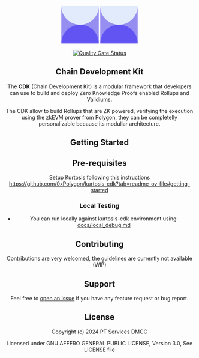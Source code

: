 
<div id="top"></div>
<!-- PROJECT LOGO -->
<br />
<div align="center">

  <img src="./.github/assets/cdk-logo.svg#gh-light-mode-only" alt="Logo" width="100">
  <img src="./.github/assets/cdk-logo.svg#gh-dark-mode-only" alt="Logo" width="100">

<br />

<!-- PROJECT SHIELDS -->
[![Quality Gate Status](https://sonarcloud.io/api/project_badges/measure?project=0xPolygon_cdk&metric=alert_status&token=aa6d76993fc213c4153bf65e0d62e4d08207ea7e)](https://sonarcloud.io/summary/new_code?id=0xPolygon_cdk)

## Chain Development Kit

The **CDK** (Chain Development Kit) is a modular framework that developers can use to build and deploy Zero Knowledge Proofs enabled Rollups and Validiums.

The CDK allow to build Rollups that are ZK powered, verifying the execution using the zkEVM prover from Polygon, they can be completelly personalizable because its modullar architecture.

## Getting Started

## Pre-requisites

Setup Kurtosis following this instructions https://github.com/0xPolygon/kurtosis-cdk?tab=readme-ov-file#getting-started

### Local Testing

- You can run locally against kurtosis-cdk environment using: [docs/local_debug.md](docs/local_debug.md)

## Contributing

Contributions are very welcomed, the guidelines are currently not available (WIP)

## Support

Feel free to [open an issue](https://github.com/0xPolygon/cdk/issues/new) if you have any feature request or bug report.<br />


## License
Copyright (c) 2024 PT Services DMCC

Licensed under GNU AFFERO GENERAL PUBLIC LICENSE, Version 3.0, See LICENSE file
